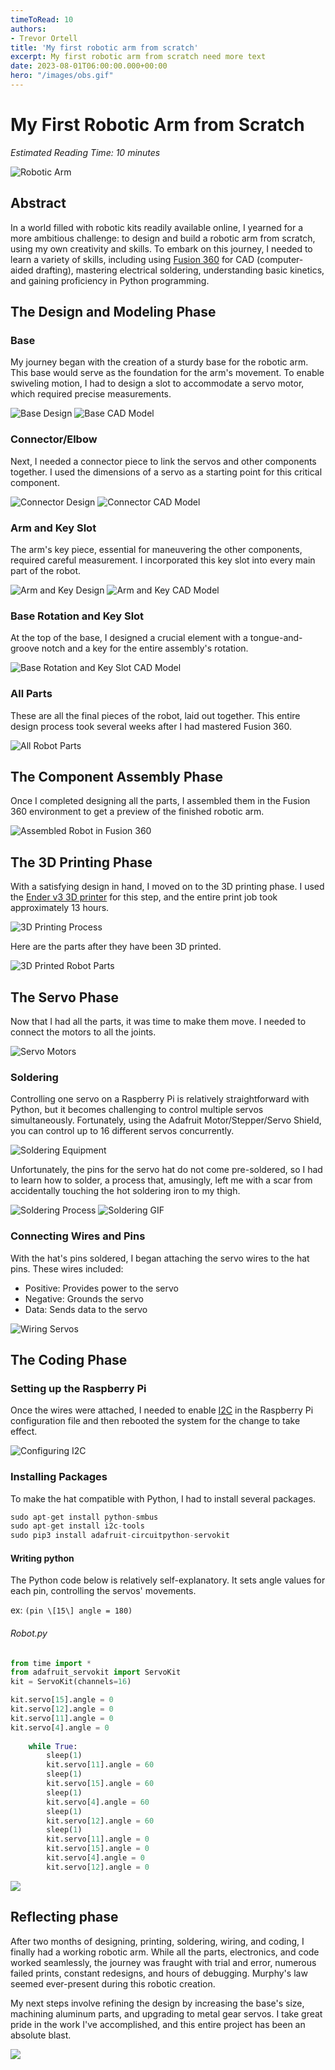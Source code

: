 ```yaml
---
timeToRead: 10
authors:
- Trevor Ortell
title: 'My first robotic arm from scratch'
excerpt: My first robotic arm from scratch need more text
date: 2023-08-01T06:00:00.000+00:00
hero: "/images/obs.gif"
---
```


# My First Robotic Arm from Scratch

*Estimated Reading Time: 10 minutes*

![Robotic Arm](/images/obs.gif)

## Abstract

In a world filled with robotic kits readily available online, I yearned for a more ambitious challenge: to design and build a robotic arm from scratch, using my own creativity and skills. To embark on this journey, I needed to learn a variety of skills, including using [Fusion 360](https://www.autodesk.com/products/fusion-360/overview?term=1-YEAR&tab=subscription) for CAD (computer-aided drafting), mastering electrical soldering, understanding basic kinetics, and gaining proficiency in Python programming.

## The Design and Modeling Phase

### Base

My journey began with the creation of a sturdy base for the robotic arm. This base would serve as the foundation for the arm's movement. To enable swiveling motion, I had to design a slot to accommodate a servo motor, which required precise measurements.

![Base Design](/images/img_7579.JPG)
![Base CAD Model](/images/botbase.PNG)

### Connector/Elbow

Next, I needed a connector piece to link the servos and other components together. I used the dimensions of a servo as a starting point for this critical component.

![Connector Design](/images/img_7578.JPG)
![Connector CAD Model](/images/botelbow.PNG)

### Arm and Key Slot

The arm's key piece, essential for maneuvering the other components, required careful measurement. I incorporated this key slot into every main part of the robot.

![Arm and Key Design](/images/img_7580.JPG)
![Arm and Key CAD Model](/images/botarm.PNG)

### Base Rotation and Key Slot

At the top of the base, I designed a crucial element with a tongue-and-groove notch and a key for the entire assembly's rotation.

![Base Rotation and Key Slot CAD Model](/images/bottopper.PNG)

### All Parts

These are all the final pieces of the robot, laid out together. This entire design process took several weeks after I had mastered Fusion 360.

![All Robot Parts](/images/botall.PNG)

## The Component Assembly Phase

Once I completed designing all the parts, I assembled them in the Fusion 360 environment to get a preview of the finished robotic arm.

![Assembled Robot in Fusion 360](/images/fusion.gif)

## The 3D Printing Phase

With a satisfying design in hand, I moved on to the 3D printing phase. I used the [Ender v3 3D printer](https://www.amazon.com/Official-Creality-3D-Printer-Source/dp/B07D218NX3) for this step, and the entire print job took approximately 13 hours.

![3D Printing Process](/images/3dprint.gif)

Here are the parts after they have been 3D printed.

![3D Printed Robot Parts](/images/1656695893361.jpg)

## The Servo Phase

Now that I had all the parts, it was time to make them move. I needed to connect the motors to all the joints.

![Servo Motors](/images/image1.jpeg)

### Soldering

Controlling one servo on a Raspberry Pi is relatively straightforward with Python, but it becomes challenging to control multiple servos simultaneously. Fortunately, using the Adafruit Motor/Stepper/Servo Shield, you can control up to 16 different servos concurrently.

![Soldering Equipment](/images/1657125534297.jpg)

Unfortunately, the pins for the servo hat do not come pre-soldered, so I had to learn how to solder, a process that, amusingly, left me with a scar from accidentally touching the hot soldering iron to my thigh.

![Soldering Process](/images/1657125534571.jpg)
![Soldering GIF](/images/solderin2g-1.gif)

### Connecting Wires and Pins

With the hat's pins soldered, I began attaching the servo wires to the hat pins. These wires included:

- Positive: Provides power to the servo
- Negative: Grounds the servo
- Data: Sends data to the servo

![Wiring Servos](/images/img_7576.JPG)

## The Coding Phase

### Setting up the Raspberry Pi

Once the wires were attached, I needed to enable [I2C](https://www.circuitbasics.com/basics-of-the-i2c-communication-protocol/) in the Raspberry Pi configuration file and then rebooted the system for the change to take effect.

![Configuring I2C](/images/i2c.PNG)

### Installing Packages

To make the hat compatible with Python, I had to install several packages.

```python
sudo apt-get install python-smbus
sudo apt-get install i2c-tools
sudo pip3 install adafruit-circuitpython-servokit
```

#### Writing python

The Python code below is relatively self-explanatory. It sets angle values for each pin, controlling the servos' movements.

ex: `(pin \[15\] angle = 180)`

###### Robot.py

```python
from time import *
from adafruit_servokit import ServoKit
kit = ServoKit(channels=16)

kit.servo[15].angle = 0
kit.servo[12].angle = 0
kit.servo[11].angle = 0
kit.servo[4].angle = 0
    
	while True:
        sleep(1)
        kit.servo[11].angle = 60
        sleep(1)
        kit.servo[15].angle = 60
        sleep(1)
        kit.servo[4].angle = 60
        sleep(1)
        kit.servo[12].angle = 60
        sleep(1)
        kit.servo[11].angle = 0
        kit.servo[15].angle = 0
        kit.servo[4].angle = 0
        kit.servo[12].angle = 0
```

![](/images/obs.gif)

## Reflecting phase

After two months of designing, printing, soldering, wiring, and coding, I finally had a working robotic arm. While all the parts, electronics, and code worked seamlessly, the journey was fraught with trial and error, numerous failed prints, constant redesigns, and hours of debugging. Murphy's law seemed ever-present during this robotic creation.

My next steps involve refining the design by increasing the base's size, machining aluminum parts, and upgrading to metal gear servos. I take great pride in the work I've accomplished, and this entire project has been an absolute blast.

![](/images/img_7577.JPG)